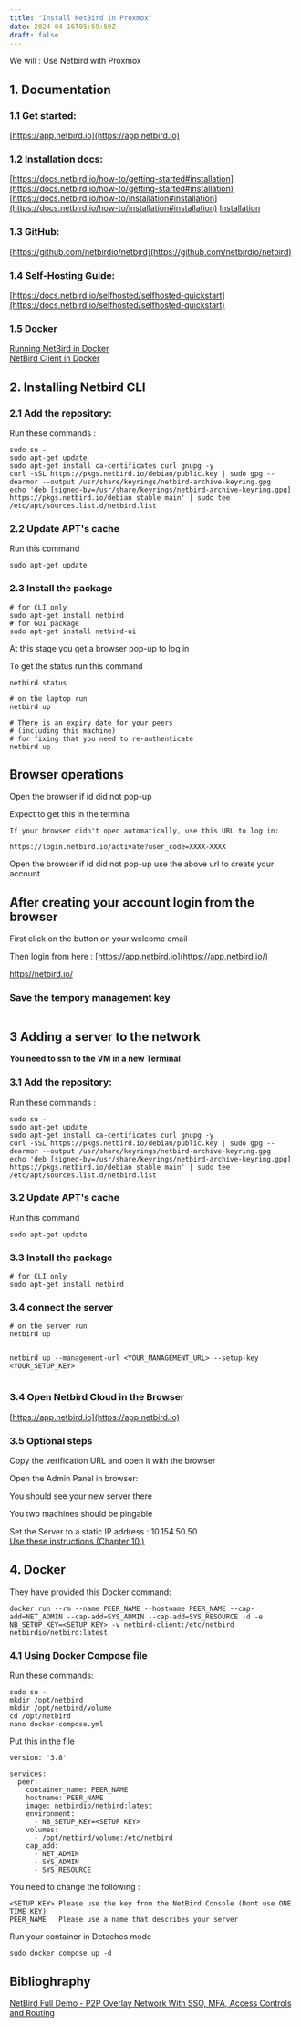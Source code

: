 ```yaml
---
title: "Install NetBird in Proxmox"
date: 2024-04-16T05:59:59Z
draft: false
---
```

We will :
Use Netbird with Proxmox

## 1. Documentation
### 1.1 Get started:
[https://app.netbird.io](https://app.netbird.io)

### 1.2 Installation docs: 
[https://docs.netbird.io/how-to/getting-started#installation](https://docs.netbird.io/how-to/getting-started#installation) \
[https://docs.netbird.io/how-to/installation#installation](https://docs.netbird.io/how-to/installation#installation) 
[Installation](https://docs.netbird.io/how-to/installation)

### 1.3 GitHub:
[https://github.com/netbirdio/netbird](https://github.com/netbirdio/netbird)

### 1.4 Self-Hosting Guide:
[https://docs.netbird.io/selfhosted/selfhosted-quickstart](https://docs.netbird.io/selfhosted/selfhosted-quickstart)

### 1.5 Docker
[Running NetBird in Docker](https://docs.netbird.io/how-to/getting-started#running-net-bird-in-docker) \
[NetBird Client in Docker](https://docs.netbird.io/how-to/examples#net-bird-client-in-docker)

## 2. Installing Netbird CLI
### 2.1 Add the repository:
Run these commands :
```
sudo su -
sudo apt-get update
sudo apt-get install ca-certificates curl gnupg -y
curl -sSL https://pkgs.netbird.io/debian/public.key | sudo gpg --dearmor --output /usr/share/keyrings/netbird-archive-keyring.gpg
echo 'deb [signed-by=/usr/share/keyrings/netbird-archive-keyring.gpg] https://pkgs.netbird.io/debian stable main' | sudo tee /etc/apt/sources.list.d/netbird.list

```
### 2.2 Update APT's cache
Run this command
```
sudo apt-get update
```

### 2.3 Install the package
```
# for CLI only
sudo apt-get install netbird
# for GUI package
sudo apt-get install netbird-ui
```
At this stage  you get a browser pop-up to log in

To get the status run this command
```
netbird status

# on the laptop run
netbird up

# There is an expiry date for your peers
# (including this machine) 
# for fixing that you need to re-authenticate
netbird up
```
## Browser operations
Open the browser if id did not pop-up

Expect to get this in the terminal
```
If your browser didn't open automatically, use this URL to log in:

https://login.netbird.io/activate?user_code=XXXX-XXXX
```
Open the browser if id did not pop-up use the above url to create your account
## After creating your account login from the browser
First click on the button on your welcome email

Then login from here :
[https://app.netbird.io](https://app.netbird.io/)


[https//netbird.io/](https://netbird.io/)

### Save the tempory management key
```

```


## 3 Adding a server to the network
**You need to ssh to the VM in a new Terminal**

### 3.1 Add the repository:
Run these commands :
```
sudo su -
sudo apt-get update
sudo apt-get install ca-certificates curl gnupg -y
curl -sSL https://pkgs.netbird.io/debian/public.key | sudo gpg --dearmor --output /usr/share/keyrings/netbird-archive-keyring.gpg
echo 'deb [signed-by=/usr/share/keyrings/netbird-archive-keyring.gpg] https://pkgs.netbird.io/debian stable main' | sudo tee /etc/apt/sources.list.d/netbird.list

```
### 3.2 Update APT's cache
Run this command
```
sudo apt-get update
```

### 3.3 Install the package
```
# for CLI only
sudo apt-get install netbird

```
### 3.4 connect the server
```
# on the server run
netbird up


netbird up --management-url <YOUR_MANAGEMENT_URL> --setup-key <YOUR_SETUP_KEY>


```
### 3.4 Open Netbird Cloud in the Browser
[https://app.netbird.io](https://app.netbird.io)


### 3.5 Optional steps
Copy the verification URL and open it with the browser

Open the Admin Panel in browser:

You should see your new server there

You two machines should be pingable

Set the Server to a static IP address : 10.154.50.50 \
[Use these instructions (Chapter 10.) ](http://rino.kozow.com/linux/posts/usefull-linux-commands/)

## 4. Docker
They have provided this Docker command:
```
docker run --rm --name PEER_NAME --hostname PEER_NAME --cap-add=NET_ADMIN --cap-add=SYS_ADMIN --cap-add=SYS_RESOURCE -d -e NB_SETUP_KEY=<SETUP KEY> -v netbird-client:/etc/netbird netbirdio/netbird:latest
```
### 4.1 Using Docker Compose file
Run these commands:
```
sudo su -
mkdir /opt/netbird
mkdir /opt/netbird/volume
cd /opt/netbird
nano docker-compose.yml
```
Put this in the file
```
version: '3.8'

services:
  peer:
    container_name: PEER_NAME
    hostname: PEER_NAME
    image: netbirdio/netbird:latest
    environment:
      - NB_SETUP_KEY=<SETUP KEY>
    volumes:
      - /opt/netbird/volume:/etc/netbird
    cap_add:
      - NET_ADMIN
      - SYS_ADMIN
      - SYS_RESOURCE

```
You need to change the following :
```
<SETUP KEY> Please use the key from the NetBird Console (Dont use ONE TIME KEY)
PEER_NAME   Please use a name that describes your server
```

Run your container in Detaches mode
```
sudo docker compose up -d
```



## Biblioghraphy

[NetBird Full Demo - P2P Overlay Network With SSO, MFA, Access Controls and Routing](https://www.youtube.com/watch?v=G7aNfyaSXg4&t=301s)

